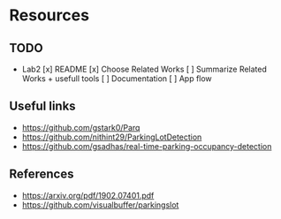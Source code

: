 # Resources

## TODO
- Lab2
    [x] README
    [x] Choose Related Works
    [ ] Summarize Related Works + usefull tools
    [ ] Documentation
    [ ] App flow 

## Useful links
- https://github.com/gstark0/Parq
- https://github.com/nithint29/ParkingLotDetection
- https://github.com/gsadhas/real-time-parking-occupancy-detection

## References
- https://arxiv.org/pdf/1902.07401.pdf
- https://github.com/visualbuffer/parkingslot
